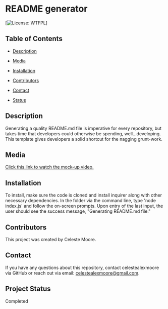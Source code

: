 # README generator
  [![License: WTFPL](https://img.shields.io/badge/License-${license}.svg)]

  ## Table of Contents

  * [Description](#Description)

  * [Media](#Media)

  * [Installation](#Installation)

  * [Contributors](#Contributors)

  * [Contact](#Contact)

  * [Status](Status)


  ## Description
  Generating a quality README.md file is imperative for every repository, but takes time that developers could otherwise be spending, well...developing. This template gives developers a solid shortcut for the nagging grunt-work.

  ## Media
   [Click this link to watch the mock-up video.](./utils/readme-generator-vid.mov)
  
  ## Installation
  To install, make sure the code is cloned and install inquirer along with other necessary dependencies. In the folder via the command line, type 'node index.js' and follow the on-screen prompts. Upon entry of the last input, the user should see the success message, "Generating README.md file."

  ## Contributors
  This project was created by Celeste Moore.

  ## Contact
  If you have any questions about this repository, contact celestealexmoore via GitHub or reach out via email:
  celestealexmoore@gmail.com.

  ## Project Status
  Completed


